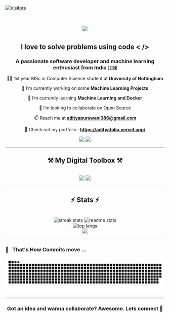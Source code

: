 <!--
**AdityaPurswani/AdityaPurswani** is a ✨ _special_ ✨ repository because its `README.md` (this file) appears on your GitHub profile.

Here are some ideas to get you started:-->




[![Visitors](https://api.visitorbadge.io/api/daily?path=https%3A%2F%2Fgithub.com%2FAdityaPurswani&label=Profile%20Visits&labelColor=%23252422&countColor=%2350C878&style=flat-square&labelStyle=none)](https://visitorbadge.io/status?path=https%3A%2F%2Fgithub.com%2FAdityaPurswani)

<h1 align="center">
    <img src="https://readme-typing-svg.herokuapp.com?font=Jetbrains+Mono&size=35&pause=1000&color=50C878&center=true&vCenter=true&random=false&width=500&height=70&lines=Hi+there+%F0%9F%91%8B;I+am+Aditya+Purswani;%3C%2F%3E" />
</h1>

<h2 align='center'>I love to solve problems using code < /></h2>
<h3 align="center">A passionate software developer and machine learning enthusiast from India 🇮🇳</h3>


<div align="center">
  
 👨‍🎓 1st year MSc in Computer Science student at **University of Nottingham**

 🔭 I’m currently working on some **Machine Learning Projects**
 
 🌱 I’m currently learning **Machine Learning and Docker**
 
 👯 I’m looking to collaborate on Open Source

📫 Reach me at **adityapurswani386@gmail.com**

🔗 Check out my portfolio : **https://adityafolio.vercel.app/**

 </div>
 
<div align="center"> 
  <a href="mailto:adityapurswani386@gmail.com">
    <img src="https://img.shields.io/badge/Gmail-333333?style=for-the-badge&logo=gmail&logoColor=50C878" />
  </a>
  <a href="https://www.linkedin.com/in/purswani-aditya/" target="_blank">
    <img src="https://img.shields.io/badge/LinkedIn-333333?style=for-the-badge&logo=linkedin&logoColor=50C878" target="_blank" />
  </a>
</div>

 <hr/>
 
<h2 align="center">⚒️ My Digital Toolbox  ⚒️</h2>
<br/>
<div align="center">
    <img src="https://skillicons.dev/icons?i=java,javascript,c,python,linux" />
    <img src="https://skillicons.dev/icons?i=html,css,react,mysql,mongo,firebase,git,vscode,github,opencv,pytorch" /><br>
</div>
<hr/>

<h2 align="center">⚡ Stats ⚡</h2>
<br>
<div align=center>
  <img width=390 src="https://github-readme-streak-stats-salesp07.vercel.app/?user=AdityaPurswani&count_private=true&theme=react" alt="streak stats"/>
  <img width=390 src="https://github-readme-stats-salesp07.vercel.app/api?username=AdityaPurswani&count_private=true&show_icons=true&theme=react&rank_icon=github" alt="readme stats" />
  <br/>
  <img width=325 align="center" src="https://github-readme-stats-salesp07.vercel.app/api/top-langs/?username=AdityaPurswani&hide=HTML&langs_count=8&layout=compact&theme=react&size_weight=0.5&count_weight=0.5&exclude_repo=github-readme-stats" alt="top langs" />
    <br />
  <img width=390 src="https://github-readme-stats-eight-theta.vercel.app/api?username=AdityaPurswani&show_icons=true&theme=react&border_radius=10&size_weight=0.5&count_weight=0.5&include_all_commits=true&count_private=true"/>
</div>
<hr>

### 🐍 &nbsp; That's How Commits move ...

<div align="center">
  <a href="https://github.com/Adityakanoi2001/">
  <img src="https://github.com/1999AZZAR/1999AZZAR/blob/readme/resources/img/grid-snake.svg"
       alt="snake" /></a>
</div>
<hr>
<h3 align='center'>Got an idea and wanna collaborate? Awesome. Lets connect 🤝</h3>
